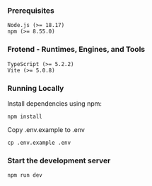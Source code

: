 ### Prerequisites

    Node.js (>= 18.17)
    npm (>= 8.55.0)

### Frotend - Runtimes, Engines, and Tools

    TypeScript (>= 5.2.2)
    Vite (>= 5.0.8)

### Running Locally

Install dependencies using npm:

    npm install

Copy .env.example to .env

    cp .env.example .env

### Start the development server

    npm run dev
